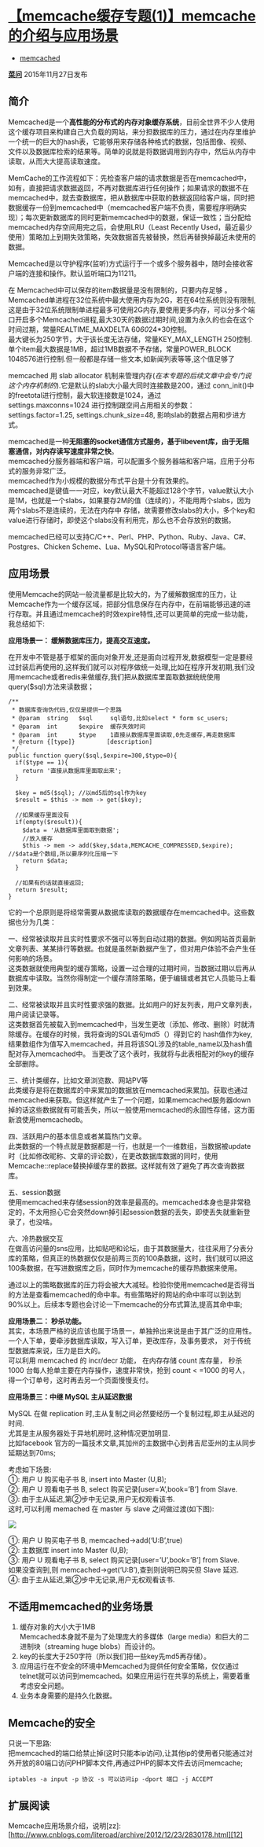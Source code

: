 # [【memcache缓存专题(1)】memcache的介绍与应用场景][0]

* [memcached][1]

[**菜问**][2] 2015年11月27日发布 



## 简介

Memcached是一个**高性能的分布式的内存对象缓存系统**，目前全世界不少人使用这个缓存项目来构建自己大负载的网站，来分担数据库的压力，通过在内存里维护一个统一的巨大的hash表，它能够用来存储各种格式的数据，包括图像、视频、文件以及数据库检索的结果等。简单的说就是将数据调用到内存中，然后从内存中读取，从而大大提高读取速度。

MemCache的工作流程如下：先检查客户端的请求数据是否在memcached中，如有，直接把请求数据返回，不再对数据库进行任何操作；如果请求的数据不在memcached中，就去查数据库，把从数据库中获取的数据返回给客户端，同时把数据缓存一份到memcached中（memcached客户端不负责，需要程序明确实现）；每次更新数据库的同时更新memcached中的数据，保证一致性；当分配给memcached内存空间用完之后，会使用LRU（Least Recently Used，最近最少使用）策略加上到期失效策略，失效数据首先被替换，然后再替换掉最近未使用的数据。

Memcached是以守护程序(监听)方式运行于一个或多个服务器中，随时会接收客户端的连接和操作。默认监听端口为11211。

在 Memcached中可以保存的item数据量是没有限制的，只要内存足够 。  
Memcached单进程在32位系统中最大使用内存为2G，若在64位系统则没有限制,这是由于32位系统限制单进程最多可使用2G内存,要使用更多内存，可以分多个端口开启多个Memcached进程,最大30天的数据过期时间,设置为永久的也会在这个时间过期，常量REALTIME_MAXDELTA 60*60*24*30控制。  
最大键长为250字节，大于该长度无法存储，常量KEY_MAX_LENGTH 250控制.  
单个item最大数据是1MB，超过1MB数据不予存储，常量POWER_BLOCK 1048576进行控制.但一般都是存储一些文本,如新闻列表等等,这个值足够了

memcached 用 slab allocator 机制来管理内存(_在本专题的后续文章中会专门说这个内存机制的_).它是默认的slab大小最大同时连接数是200，通过 conn_init()中的freetotal进行控制，最大软连接数是1024，通过   
settings.maxconns=1024 进行控制跟空间占用相关的参数：settings.factor=1.25, settings.chunk_size=48, 影响slab的数据占用和步进方式。

memcached是一种**无阻塞的socket通信方式服务，基于libevent库，由于无阻塞通信，对内存读写速度非常之快**。  
memcached分服务器端和客户端，可以配置多个服务器端和客户端，应用于分布式的服务非常广泛。  
memcached作为小规模的数据分布式平台是十分有效果的。  
memcached是键值一一对应，key默认最大不能超过128个字节，value默认大小是1M，也就是一个slabs，如果要存2M的值（连续的），不能用两个slabs，因为两个slabs不是连续的，无法在内存中 存储，故需要修改slabs的大小，多个key和value进行存储时，即使这个slabs没有利用完，那么也不会存放别的数据。

memcached已经可以支持C/C++、Perl、PHP、Python、Ruby、Java、C#、Postgres、Chicken Scheme、Lua、MySQL和Protocol等语言客户端。

## 应用场景

使用Memcache的网站一般流量都是比较大的，为了缓解数据库的压力，让Memcache作为一个缓存区域，把部分信息保存在内存中，在前端能够迅速的进行存取。并且通过memcache的时效expire特性,还可以更简单的完成一些功能，我总结如下:

**应用场景一： 缓解数据库压力，提高交互速度。**

在开发中不管是基于框架的面向对象开发,还是面向过程开发,数据模型一定是要经过封装后再使用的,这样我们就可以对程序做统一处理,比如在程序开发初期,我们没用memcache或者redis来做缓存,我们把从数据库里面取数据统统使用query($sql)方法来读数据；

    /**
     * 数据库查询伪代码,仅仅是提供一个思路
     * @param  string   $sql     sql语句,比如select * form sc_users;
     * @param  int      $expire  缓存失效时间
     * @param  int      $type    1直接从数据库里面读取,0先走缓存,再走数据库
     * @return {[type]}         [description]
     */
    public function query($sql,$expire=300,$type=0){
      if($type == 1){
        return '直接从数据库里面取出来';
      }
    
      $key = md5($sql); //以md5后的sql作为key
      $result = $this -> mem -> get($key); 
      
      //如果缓存里面没有
      if(empty($result)){
        $data = '从数据库里面取到数据';
        //放入缓存
        $this -> mem -> add($key,$data,MEMCACHE_COMPRESSED,$expire); //$data是个数组,所以要序列化压缩一下
        return $data;
      }
    
      //如果有的话就直接返回;
      return $result; 
    }

它的一个总原则是将经常需要从数据库读取的数据缓存在memcached中。这些数据也分为几类：

一、经常被读取并且实时性要求不强可以等到自动过期的数据。例如网站首页最新文章列表、某某排行等数据。也就是虽然新数据产生了，但对用户体验不会产生任何影响的场景。  
这类数据就使用典型的缓存策略，设置一过合理的过期时间，当数据过期以后再从数据库中读取。当然你得制定一个缓存清除策略，便于编辑或者其它人员能马上看到效果。

二、经常被读取并且实时性要求强的数据。比如用户的好友列表，用户文章列表，用户阅读记录等。  
这类数据首先被载入到memcached中，当发生更改（添加、修改、删除）时就清除缓存。在缓存的时候，我将查询的SQL语句md5（）得到它的 hash值作为key,结果数组作为值写入memcached，并且将该SQL涉及的table_name以及hash值配对存入memcached中。 当更改了这个表时，我就将与此表相配对的key的缓存全部删除。

三、统计类缓存，比如文章浏览数、网站PV等  
此类缓存是将在数据库的中来累加的数据放在memcached来累加。获取也通过memcached来获取。但这样就产生了一个问题，如果memcached服务器down 掉的话这些数据就有可能丢失，所以一般使用memcached的永固性存储，这方面新浪使用memcachedb。

四、活跃用户的基本信息或者某篇热门文章。  
此类数据的一个特点就是数据都是一行，也就是一个一维数组，当数据被update时（比如修改昵称、文章的评论数），在更改数据库数据的同时，使用Memcache::replace替换掉缓存里的数据。这样就有效了避免了再次查询数据库。

五、session数据  
使用memcached来存储session的效率是最高的。memcached本身也是非常稳定的，不太用担心它会突然down掉引起session数据的丢失，即使丢失就重新登录了，也没啥。

六、冷热数据交互  
在做高访问量的sns应用，比如贴吧和论坛，由于其数据量大，往往采用了分表分库的策略，但真正的热数据仅仅是前两三页的100条数据，这时，我们就可以把这100条数据，在写进数据库之后，同时作为memcache的缓存热数据来使用。

通过以上的策略数据库的压力将会被大大减轻。检验你使用memcached是否得当的方法是查看memcached的命中率。有些策略好的网站的命中率可以到达到90%以上。后续本专题也会讨论一下memcache的分布式算法,提高其命中率;

**应用场景二： 秒杀功能。**  
其实，本场景严格的说应该也属于场景一，单独拎出来说是由于其广泛的应用性。  
一个人下单，要牵涉数据库读取，写入订单，更改库存，及事务要求， 对于传统型数据库来说，压力是巨大的。  
可以利用 memcached 的 incr/decr 功能， 在内存存储 count 库存量， 秒杀 1000 台每人抢单主要在内存操作，速度非常快，抢到 count < =1000 的号人，得一个订单号，这时再去另一个页面慢慢支付。

**应用场景三：中继 MySQL 主从延迟数据**

MySQL 在做 replication 时,主从复制之间必然要经历一个复制过程,即主从延迟的时间.  
尤其是主从服务器处于异地机房时,这种情况更加明显.  
比如facebook 官方的一篇技术文章,其加州的主数据中心到弗吉尼亚州的主从同步延期达到70ms;

考虑如下场景:  
①: 用户 U 购买电子书 B, insert into Master (U,B);  
②: 用户 U 观看电子书 B, select 购买记录[user=’A’,book=’B’] from Slave.  
③: 由于主从延迟,第②步中无记录,用户无权观看该书.  
这时,可以利用 memached 在 master 与 slave 之间做过渡(如下图):

![][11]

①: 用户 U 购买电子书 B, memcached->add(‘U:B’,true)  
②: 主数据库 insert into Master (U,B);  
③: 用户 U 观看电子书 B, select 购买记录[user=’U’,book=’B’] from Slave.  
如果没查询到,则 memcached->get(‘U:B’),查到则说明已购买但 Slave 延迟.  
④: 由于主从延迟,第②步中无记录,用户无权观看该书.

## 不适用memcached的业务场景

1. 缓存对象的大小大于1MB   
Memcached本身就不是为了处理庞大的多媒体（large media）和巨大的二进制块（streaming huge blobs）而设计的。
1. key的长度大于250字符（所以我们把一些key先md5再存储）。
1. 应用运行在不安全的环境中Memcached为提供任何安全策略，仅仅通过telnet就可以访问到memcached。如果应用运行在共享的系统上，需要着重考虑安全问题。
1. 业务本身需要的是持久化数据。

## Memcache的安全

只说一下思路:  
把memcached的端口给禁止掉(这时只能本ip访问),让其他ip的使用者只能通过对外开放的80端口访问PHP脚本文件,再通过PHP的脚本文件去访问memcache;

    iptables -a input -p 协议 -s 可以访问ip -dport 端口 -j ACCEPT
    

## 扩展阅读

Memcache应用场景介绍，说明[zz]:  
[http://www.cnblogs.com/literoad/archive/2012/12/23/2830178.html][12]

[0]: /a/1190000004053366
[1]: /t/memcached/blogs
[2]: /u/nixi8
[11]: http://static.zybuluo.com/a5635268/yrn2enxvp9f1gqsntxdo6nmv/QQ%E5%9B%BE%E7%89%8720151007125726.png
[12]: http://www.cnblogs.com/literoad/archive/2012/12/23/2830178.html